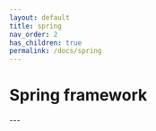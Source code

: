 ```yaml
---
layout: default
title: spring
nav_order: 2
has_children: true
permalink: /docs/spring
---
```


<h1>Spring framework</h1>
---


